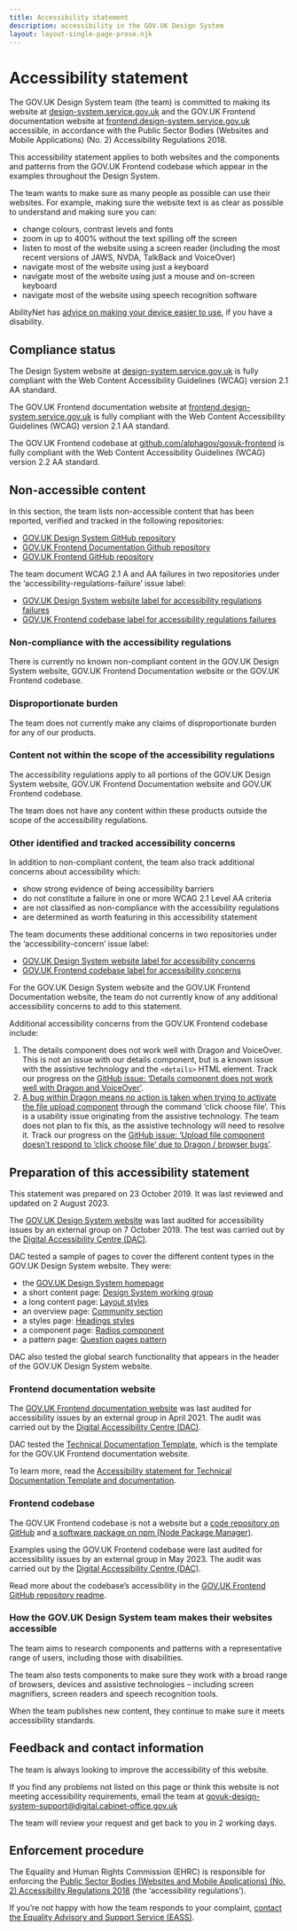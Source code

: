 ```yaml
---
title: Accessibility statement
description: accessibility in the GOV.UK Design System
layout: layout-single-page-prose.njk
---
```


# Accessibility statement

The GOV.UK Design System team (the team) is committed to making its website at [design-system.service.gov.uk](https://design-system.service.gov.uk/) and the GOV.UK Frontend documentation website at [frontend.design-system.service.gov.uk](https://frontend.design-system.service.gov.uk/) accessible, in accordance with the Public Sector Bodies (Websites and Mobile Applications) (No. 2) Accessibility Regulations 2018.

This accessibility statement applies to both websites and the components and patterns from the GOV.UK Frontend codebase which appear in the examples throughout the Design System.

The team wants to make sure as many people as possible can use their websites. For example, making sure the website text is as clear as possible to understand and making sure you can:

- change colours, contrast levels and fonts
- zoom in up to 400% without the text spilling off the screen
- listen to most of the website using a screen reader (including the most recent versions of JAWS, NVDA, TalkBack and VoiceOver)
- navigate most of the website using just a keyboard
- navigate most of the website using just a mouse and on-screen keyboard
- navigate most of the website using speech recognition software

AbilityNet has [advice on making your device easier to use](https://mcmw.abilitynet.org.uk/), if you have a disability.

## Compliance status

The Design System website at [design-system.service.gov.uk](https://design-system.service.gov.uk/) is fully compliant with the Web Content Accessibility Guidelines (WCAG) version 2.1 AA standard.

The GOV.UK Frontend documentation website at [frontend.design-system.service.gov.uk](https://frontend.design-system.service.gov.uk/) is fully compliant with the Web Content Accessibility Guidelines (WCAG) version 2.1 AA standard.

The GOV.UK Frontend codebase at [github.com/alphagov/govuk-frontend](https://github.com/alphagov/govuk-frontend) is fully compliant with the Web Content Accessibility Guidelines (WCAG) version 2.2 AA standard.

## Non-accessible content

In this section, the team lists non-accessible content that has been reported, verified and tracked in the following repositories:

- [GOV.UK Design System GitHub repository](https://github.com/alphagov/govuk-design-system)
- [GOV.UK Frontend Documentation Github repository](https://github.com/alphagov/govuk-frontend-docs)
- [GOV.UK Frontend GitHub repository](https://github.com/alphagov/govuk-frontend)

The team document WCAG 2.1 A and AA failures in two repositories under the ‘accessibility-regulations-failure’ issue label:

- [GOV.UK Design System website label for accessibility regulations failures](https://github.com/alphagov/govuk-design-system/labels/accessibility-regulations-failure)
- [GOV.UK Frontend codebase label for accessibility regulations failures](https://github.com/alphagov/govuk-frontend/labels/accessibility-regulations-failure)

### Non-compliance with the accessibility regulations

There is currently no known non-compliant content in the GOV.UK Design System website, GOV.UK Frontend Documentation website or the GOV.UK Frontend codebase.

### Disproportionate burden

The team does not currently make any claims of disproportionate burden for any of our products.

### Content not within the scope of the accessibility regulations

The accessibility regulations apply to all portions of the GOV.UK Design System website, GOV.UK Frontend Documentation website and GOV.UK Frontend codebase.

The team does not have any content within these products outside the scope of the accessibility regulations.

### Other identified and tracked accessibility concerns

In addition to non-compliant content, the team also track additional concerns about accessibility which:

- show strong evidence of being accessibility barriers
- do not constitute a failure in one or more WCAG 2.1 Level AA criteria
- are not classified as non-compliance with the accessibility regulations
- are determined as worth featuring in this accessibility statement

The team documents these additional concerns in two repositories under the ‘accessibility-concern’ issue label:

- [GOV.UK Design System website label for accessibility concerns](https://github.com/alphagov/govuk-design-system/labels/accessibility-concern)
- [GOV.UK Frontend codebase label for accessibility concerns](https://github.com/alphagov/govuk-frontend/labels/accessibility-concern)

For the GOV.UK Design System website and the GOV.UK Frontend Documentation website, the team do not currently know of any additional accessibility concerns to add to this statement.

Additional accessibility concerns from the GOV.UK Frontend codebase include:

1.  The details component does not work well with Dragon and VoiceOver. This is not an issue with our details component, but is a known issue with the assistive technology and the `<details>` HTML element. Track our progress on the [GitHub issue: ‘Details component does not work well with Dragon and VoiceOver’](https://github.com/alphagov/govuk-frontend/issues/3693).
2.  [A bug within Dragon means no action is taken when trying to activate the file upload component](https://github.com/alphagov/reported-bugs/issues/35) through the command ‘click choose file’. This is a usability issue originating from the assistive technology. The team does not plan to fix this, as the assistive technology will need to resolve it. Track our progress on the [GitHub issue: ‘Upload file component doesn’t respond to ‘click choose file’ due to Dragon / browser bugs’](https://github.com/alphagov/govuk-frontend/issues/3686).

## Preparation of this accessibility statement

This statement was prepared on 23 October 2019. It was last reviewed and updated on 2 August 2023.

The [GOV.UK Design System website](https://design-system.service.gov.uk/) was last audited for accessibility issues by an external group on 7 October 2019. The test was carried out by the [Digital Accessibility Centre (DAC)](https://digitalaccessibilitycentre.org/).

DAC tested a sample of pages to cover the different content types in the GOV.UK Design System website. They were:

- the [GOV.UK Design System homepage](https://design-system.service.gov.uk/)
- a short content page: [Design System working group](https://design-system.service.gov.uk/community/design-system-working-group/)
- a long content page: [Layout styles](https://design-system.service.gov.uk/styles/layout/)
- an overview page: [Community section](https://design-system.service.gov.uk/community/)
- a styles page: [Headings styles](https://design-system.service.gov.uk/styles/headings/)
- a component page: [Radios component](https://design-system.service.gov.uk/components/radios/)
- a pattern page: [Question pages pattern](https://design-system.service.gov.uk/patterns/question-pages/)

DAC also tested the global search functionality that appears in the header of the GOV.UK Design System website.

### Frontend documentation website

The [GOV.UK Frontend documentation website](http://frontend.design-system.service.gov.uk/) was last audited for accessibility issues by an external group in April 2021. The audit was carried out by the [Digital Accessibility Centre (DAC)](https://digitalaccessibilitycentre.org/).

DAC tested the [Technical Documentation Template](https://tdt-documentation.london.cloudapps.digital/), which is the template for the GOV.UK Frontend documentation website.

To learn more, read the [Accessibility statement for Technical Documentation Template and documentation](https://github.com/alphagov/tdt-documentation/blob/main/source/accessibility/index.html.md.erb).

### Frontend codebase

The GOV.UK Frontend codebase is not a website but a [code repository on GitHub](https://github.com/alphagov/govuk-frontend) and [a software package on npm (Node Package Manager)](https://www.npmjs.com/package/govuk-frontend).

Examples using the GOV.UK Frontend codebase were last audited for accessibility issues by an external group in May 2023. The audit was carried out by the [Digital Accessibility Centre (DAC)](https://digitalaccessibilitycentre.org/).

Read more about the codebase’s accessibility in the [GOV.UK Frontend GitHub repository readme](https://github.com/alphagov/govuk-frontend#accessibility).

### How the GOV.UK Design System team makes their websites accessible

The team aims to research components and patterns with a representative range of users, including those with disabilities.

The team also tests components to make sure they work with a broad range of browsers, devices and assistive technologies – including screen magnifiers, screen readers and speech recognition tools.

When the team publishes new content, they continue to make sure it meets accessibility standards.

## Feedback and contact information

The team is always looking to improve the accessibility of this website.

If you find any problems not listed on this page or think this website is not meeting accessibility requirements, email the team at govuk-design-system-support@digital.cabinet-office.gov.uk

The team will review your request and get back to you in 2 working days.

## Enforcement procedure

The Equality and Human Rights Commission (EHRC) is responsible for enforcing the [Public Sector Bodies (Websites and Mobile Applications) (No. 2) Accessibility Regulations 2018](https://www.legislation.gov.uk/uksi/2018/952/contents) (the ‘accessibility regulations’).

If you’re not happy with how the team responds to your complaint, [contact the Equality Advisory and Support Service (EASS)](https://www.equalityadvisoryservice.com/).
